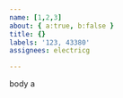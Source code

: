 ```yaml
---         
name: [1,2,3]
about: { a:true, b:false }
title: {}
labels: '123, 43380'
assignees: electricg

---         
```


body a
